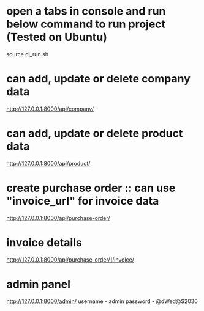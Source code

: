 # open a tabs in console and run below command to run project (Tested on Ubuntu)
source dj_run.sh

# can add, update or delete company data
http://127.0.0.1:8000/api/company/

# can add, update or delete product data
http://127.0.0.1:8000/api/product/

# create purchase order :: can use "invoice_url" for invoice data
http://127.0.0.1:8000/api/purchase-order/

# invoice details
http://127.0.0.1:8000/api/purchase-order/1/invoice/

# admin panel
http://127.0.0.1:8000/admin/
username - admin
password - @dWed@$2030
